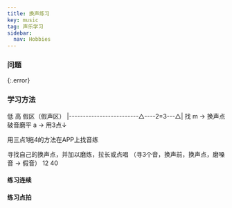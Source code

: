 ```yaml
---
title: 换声练习
key: music
tag: 声乐学习
sidebar:
  nav: Hobbies
---
```


### 问题

{:.error}

<!--more-->

### 学习方法

低                       高       假区（假声区）
|-------------------------△----2=3---△|
找 m →                  换声点     破音磨平
   a →
用3点↓   

用三点1拖4的方法在APP上找音练

寻找自己的换声点，并加以磨炼，拉长或点唱 （寻3个音，换声前，换声点，磨嗓音 → 假音）
                           12    40

#### 练习连续

#### 练习点拍
